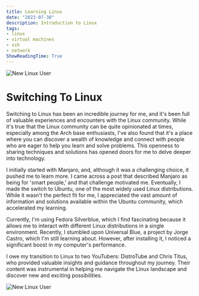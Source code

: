 ```yaml
---
title: Learning Linux
date: "2023-07-30"
description: Introduction to Linux
tags:
- linux
- virtual machines
- ssh
- network
ShowReadingTime: True
---
```


![New Linux User](/img/Linux-logo.jpg)


# Switching To Linux

Switching to Linux has been an incredible journey for me, and it's been full of valuable experiences and encounters with the Linux community. While it's true that the Linux community can be quite opinionated at times, especially among the Arch base enthusiasts, I've also found that it's a place where you can discover a wealth of knowledge and connect with people who are eager to help you learn and solve problems. This openness to sharing techniques and solutions has opened doors for me to delve deeper into technology.

I initially started with Manjaro, and, although it was a challenging choice, it pushed me to learn more. I came across a post that described Manjaro as being for 'smart people,' and that challenge motivated me. Eventually, I made the switch to Ubuntu, one of the most widely used Linux distributions. While it wasn't the perfect fit for me, I appreciated the vast amount of information and solutions available within the Ubuntu community, which accelerated my learning.

Currently, I'm using Fedora Silverblue, which I find fascinating because it allows me to interact with different Linux distributions in a single environment. Recently, I stumbled upon Universal Blue, a project by Jorge Castro, which I'm still learning about. However, after installing it, I noticed a significant boost in my computer's performance.

I owe my transition to Linux to two YouTubers: DistroTube and Chris Titus, who provided valuable insights and guidance throughout my journey. Their content was instrumental in helping me navigate the Linux landscape and discover new and exciting possibilities.



![New Linux User](/img/logo1.svg)
